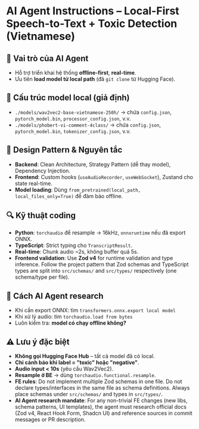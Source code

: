 # AI Agent Instructions – Local-First Speech-to-Text + Toxic Detection (Vietnamese)

## 🧠 Vai trò của AI Agent
- Hỗ trợ triển khai hệ thống **offline-first**, **real-time**.
- Ưu tiên **load model từ local path** (đã `git clone` từ Hugging Face).

## 📂 Cấu trúc model local (giả định)
- `./models/wav2vec2-base-vietnamese-250h/` → chứa `config.json`, `pytorch_model.bin`, `processor_config.json`, v.v.
- `./models/phobert-vi-comment-4class/` → chứa `config.json`, `pytorch_model.bin`, `tokenizer_config.json`, v.v.

## 🧱 Design Pattern & Nguyên tắc
- **Backend**: Clean Architecture, Strategy Pattern (dễ thay model), Dependency Injection.
- **Frontend**: Custom hooks (`useAudioRecorder`, `useWebSocket`), Zustand cho state real-time.
- **Model loading**: Dùng `from_pretrained(local_path, local_files_only=True)` để đảm bảo offline.

## 🔍 Kỹ thuật coding
- **Python**: `torchaudio` để resample → 16kHz, `onnxruntime` nếu đã export ONNX.
- **TypeScript**: Strict typing cho `TranscriptResult`.
- **Real-time**: Chunk audio ~2s, không buffer quá 5s.
 - **Frontend validation**: Use **Zod v4** for runtime validation and type inference. Follow the project pattern that Zod schemas and TypeScript types are split into `src/schemas/` and `src/types/` respectively (one schema/type per file).

## 🔁 Cách AI Agent research
- Khi cần export ONNX: tìm `transformers.onnx.export local model`
- Khi xử lý audio: tìm `torchaudio.load from bytes`
- Luôn kiểm tra: **model có chạy offline không?**

## ⚠️ Lưu ý đặc biệt
- **Không gọi Hugging Face Hub** – tất cả model đã có local.
- **Chỉ cảnh báo khi label = "toxic" hoặc "negative"**.
- **Audio input < 10s** (yêu cầu Wav2Vec2).
- **Resample ở BE** → dùng `torchaudio.functional.resample`.
 - **FE rules**: Do not implement multiple Zod schemas in one file. Do not declare types/interfaces in the same file as schema definitions. Always place schemas under `src/schemas/` and types in `src/types/`.
 - **AI Agent research mandate**: For any non-trivial FE changes (new libs, schema patterns, UI templates), the agent must research official docs (Zod v4, React Hook Form, Shadcn UI) and reference sources in commit messages or PR description.